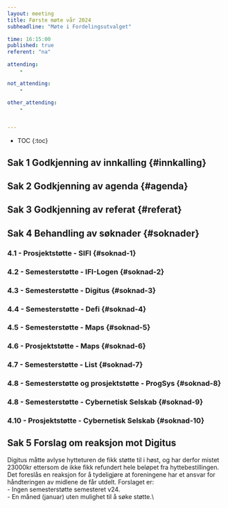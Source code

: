 ```yaml
---
layout: meeting
title: Første møte vår 2024
subheadline: "Møte i Fordelingsutvalget"

time: 16:15:00
published: true
referent: "na"

attending:
    - 

not_attending:
    -

other_attending:
    -


---
```


* TOC
{:toc}


## Sak 1 Godkjenning av innkalling {#innkalling}
## Sak 2 Godkjenning av agenda {#agenda}
## Sak 3 Godkjenning av referat {#referat}
## Sak 4 Behandling av søknader {#soknader}
### 4.1 -  Prosjektstøtte - SIFI {#soknad-1}
### 4.2 -  Semesterstøtte - IFI-Logen {#soknad-2}
### 4.3 -  Semesterstøtte - Digitus {#soknad-3}
### 4.4 -  Semesterstøtte - Defi {#soknad-4}
### 4.5 -  Semesterstøtte - Maps {#soknad-5}
### 4.6 -  Prosjektstøtte - Maps {#soknad-6}
### 4.7 -  Semesterstøtte - List {#soknad-7}
### 4.8 -  Semesterstøtte og prosjektstøtte - ProgSys {#soknad-8}
### 4.8 -  Semesterstøtte - Cybernetisk Selskab {#soknad-9}
### 4.10 -  Prosjektstøtte - Cybernetisk Selskab {#soknad-10}
## Sak 5 Forslag om reaksjon mot Digitus
Digitus måtte avlyse hytteturen de fikk støtte til i høst, og har derfor mistet 23000kr ettersom de ikke fikk refundert hele beløpet fra hyttebestillingen.
Det foreslås en reaksjon for å tydeligjøre at foreningene har et ansvar for håndteringen av midlene de får utdelt.
Forslaget er:\
    - Ingen semesterstøtte semesteret v24.\
    - En måned (januar) uten mulighet til å søke støtte.\


